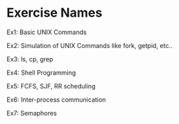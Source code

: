 # Exercise Names
Ex1: Basic UNIX Commands

Ex2: Simulation of UNIX Commands like fork, getpid, etc..

Ex3: ls, cp, grep

Ex4: Shell Programming

Ex5: FCFS, SJF, RR scheduling

Ex6: Inter-process communication

Ex7: Semaphores
